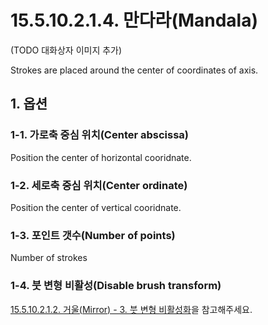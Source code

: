# 15.5.10.2.1.4. 만다라(Mandala)

(TODO 대화상자 이미지 추가)

Strokes are placed around the center of coordinates of axis.

## 1. 옵션

### 1-1. 가로축 중심 위치(Center abscissa)
Position the center of horizontal cooridnate.

### 1-2. 세로축 중심 위치(Center ordinate)
Position the center of vertical cooridnate.

### 1-3. 포인트 갯수(Number of points)
Number of strokes

### 1-4. 붓 변형 비활성(Disable brush transform)
[15.5.10.2.1.2. 거울(Mirror) - 3. 붓 변형 비활성화](./15-05-10-02-01-02-mirror.md#15-05-10-02-01-02-s3)을 참고해주세요.